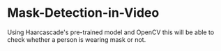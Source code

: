 # Mask-Detection-in-Video
Using Haarcascade's pre-trained model and OpenCV this will be able to check whether a person is wearing mask or not.
